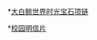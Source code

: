 *[大白鲸世界时光宝石项链](https://github.com/vegazmaoning/portfolio/blob/master/introduce/souvenir/necklace.md)

*[校园明信片](https://github.com/vegazmaoning/portfolio/blob/master/introduce/souvenir/postcard.md)
